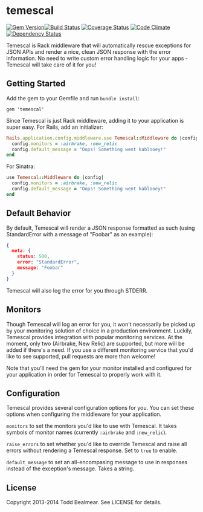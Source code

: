 temescal
========

[![Gem Version](https://badge.fury.io/rb/temescal.png)](http://badge.fury.io/rb/temescal)[![Build Status](https://travis-ci.org/todd/temescal.png?branch=master)](https://travis-ci.org/todd/temescal) [![Coverage Status](https://coveralls.io/repos/todd/temescal/badge.png?branch=master)](https://coveralls.io/r/todd/temescal?branch=master) [![Code Climate](https://codeclimate.com/github/todd/temescal.png)](https://codeclimate.com/github/todd/temescal) [![Dependency Status](https://gemnasium.com/todd/temescal.png)](https://gemnasium.com/todd/temescal)

Temescal is Rack middleware that will automatically rescue exceptions for JSON APIs and render a nice, clean JSON response with the error information. No need to write custom error handling logic for your apps - Temescal will take care of it for you!
## Getting Started
Add the gem to your Gemfile and run `bundle install`:
```
gem 'temescal'
```
Since Temescal is just Rack middleware, adding it to your application is super easy. For Rails, add an initializer:
```ruby
Rails.application.config.middleware.use Temescal::Middleware do |config|
  config.monitors = :airbrake, :new_relic
  config.default_message = "Oops! Something went kablooey!"
end
```
For Sinatra:
```ruby
use Temescal::Middleware do |config|
  config.monitors = :airbrake, :new_relic
  config.default_message = "Oops! Something went kablooey!"
end
```
## Default Behavior
By default, Temescal will render a JSON response formatted as such (using StandardError with a message of "Foobar" as an example):
```json
{
  meta: {
    status: 500,
    error: "StandardError",
    message: "Foobar"
  }
}
```
Temescal will also log the error for you through STDERR.
## Monitors
Though Temescal will log an error for you, it won't necessarily be picked up by your monitoring solution of choice in a production environment. Luckily, Temescal provides integration with popular monitoring services. At the moment, only two (Airbrake, New Relic) are supported, but more will be added if there's a need. If you use a different monitoring service that you'd like to see supported, pull requests are more than welcome!

Note that you'll need the gem for your monitor installed and configured for your application in order for Temescal to properly work with it.

## Configuration
Temescal provides several configuration options for you. You can set these options when configuring the middleware for your application.

`monitors` to set the monitors you'd like to use with Temescal. It takes symbols of monitor names (currently `:airbrake` and `:new_relic`).

`raise_errors` to set whether you'd like to override Temescal and raise all errors without rendering a Temescal response. Set to `true` to enable.

`default_message` to set an all-encompasing message to use in responses instead of the exception's message. Takes a string.

## License
Copyright 2013-2014 Todd Bealmear. See LICENSE for details.
